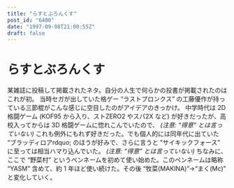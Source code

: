 ```yaml
---
title: "らすとぶろんくす"
post_id: "6480"
date: "1997-09-08T21:00:55Z"
draft: false
---
```


# らすとぶろんくす

某雑誌に投稿して掲載されたネタ。自分の人生で何らかの投書が掲載されたのはこれが初。 当時セガが出していた格ゲー “ラストブロンクス” の工藤優作が持っている三節棍がこんな感じに空目したのがアイデアのきっかけ。  中学時代は 2D 格闘ゲーム (KOF95 から入り、ストZERO2 やスパ2X など) が好きだったが、高校入ってからは 3D 格闘ゲームに惚れこんでいたので、 _(注意: “得意” とは言っていない)_ これも例外にもれず好きだった。でも個人的には同年代に出ていた “ブラッディロアrdquo; のほうが好みで、さらに言うと ”サイキックフォース” に至っては相当ハマり込んでいた。 _(注意: “得意” とは言っていない)_ ちなみに、ここで “野菜村” というペンネームを初めて使い始めた。このペンネームは略称 “YASM” 含めて、約 1 年ほど使い続けた。その後 “牧菜(MAKINA)”→“まく(Mc)” と変化していく。
